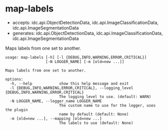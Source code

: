 # map-labels

* accepts: idc.api.ObjectDetectionData, idc.api.ImageClassificationData, idc.api.ImageSegmentationData
* generates: idc.api.ObjectDetectionData, idc.api.ImageClassificationData, idc.api.ImageSegmentationData

Maps labels from one set to another.

```
usage: map-labels [-h] [-l {DEBUG,INFO,WARNING,ERROR,CRITICAL}]
                  [-N LOGGER_NAME] [-m [old=new ...]]

Maps labels from one set to another.

options:
  -h, --help            show this help message and exit
  -l {DEBUG,INFO,WARNING,ERROR,CRITICAL}, --logging_level {DEBUG,INFO,WARNING,ERROR,CRITICAL}
                        The logging level to use. (default: WARN)
  -N LOGGER_NAME, --logger_name LOGGER_NAME
                        The custom name to use for the logger, uses the plugin
                        name by default (default: None)
  -m [old=new ...], --mapping [old=new ...]
                        The labels to use (default: None)
```
